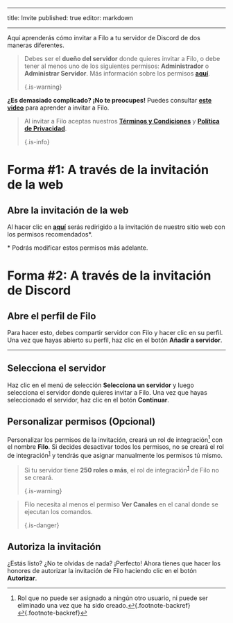 - - -
title: Invite published: true editor: markdown
- - -

Aquí aprenderás cómo invitar a Filo a tu servidor de Discord de dos maneras diferentes.

> Debes ser el **dueño del servidor** donde quieres invitar a Filo, o debe tener al menos uno de los siguientes permisos: **Administrador** o **Administrar Servidor**. Más información sobre los permisos **[aquí](https://support.discord.com/hc/en-us/articles/206029707)**. 
> 
> {.is-warning}

**¿Es demasiado complicado? ¡No te preocupes!** Puedes consultar **[este video](https://www.youtube.com/watch?v=1kCAgpOw-g0)** para aprender a invitar a Filo.

> Al invitar a Filo aceptas nuestros **[Términos y Condiciones](https://filobot.xyz/terms)** y **[Política de Privacidad](https://filobot.xyz/privacy)**. 
> 
> {.is-info}

# Forma #1: A través de la invitación de la web

## Abre la invitación de la web

Al hacer clic en **[aquí](https://filobot.xyz/invite)** serás redirigido a la invitación de nuestro sitio web con los permisos recomendados\*.

\* Podrás modificar estos permisos más adelante.

# Forma #2: A través de la invitación de Discord

## Abre el perfil de Filo

Para hacer esto, debes compartir servidor con Filo y hacer clic en su perfil. Una vez que hayas abierto su perfil, haz clic en el botón **Añadir a servidor**.

---

## Selecciona el servidor

Haz clic en el menú de selección **Selecciona un servidor** y luego selecciona el servidor donde quieres invitar a Filo. Una vez que hayas seleccionado el servidor, haz clic en el botón **Continuar**.

## Personalizar permisos (Opcional)

Personalizar los permisos de la invitación, creará un rol de integración[^1] con el nombre **Filo**. Si decides desactivar todos los permisos, no se creará el rol de integración<sup id="fnref2:1"><a href="#fn:1" class="footnote-ref">1</a></sup> y tendrás que asignar manualmente los permisos tú mismo.

> Si tu servidor tiene **250 roles o más**, el rol de integración<sup id="fnref3:1"><a href="#fn:1" class="footnote-ref">1</a></sup> de Filo no se creará. 
> 
> {.is-warning}

> Filo necesita al menos el permiso **Ver Canales** en el canal donde se ejecutan los comandos. 
> 
> {.is-danger}

## Autoriza la invitación

¿Estás listo? ¿No te olvidas de nada? ¡Perfecto! Ahora tienes que hacer los honores de autorizar la invitación de Filo haciendo clic en el botón **Autorizar**.

[^1]: Rol que no puede ser asignado a ningún otro usuario, ni puede ser eliminado una vez que ha sido creado.[&#8617;](#fnref2:1){.footnote-backref} [&#8617;](#fnref3:1){.footnote-backref}
